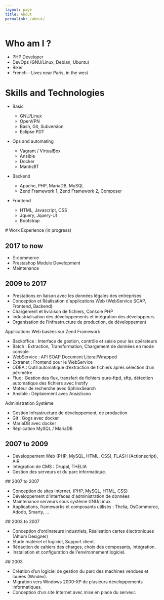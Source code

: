 ```yaml
---
layout: page
title: About
permalink: /about/
---
```


# Who am I ?

* PHP Developer
* DevOps (GNU/Linux, Debian, Ubuntu)
* Biker
* French - Lives near Paris, in the west


# Skills and Technologies

- Basic
  * GNU/Linux
  * OpenVPN
  * Bash, Git, Subversion
  * Eclipse PDT

- Ops and automating
  * Vagrant / VirtualBox
  * Ansible
  * Docker
  * MantisBT

- Backend
  * Apache, PHP, MariaDB, MySQL
  * Zend Framework 1, Zend Framework 2, Composer

- Frontend
  * HTML, Javascript, CSS
  * Jquery, Jquery-UI
  * Bootstrap


# Work Experience (in progress)

## 2017 to now

* E-commerce
* Prestashop Module Development
* Maintenance

## 2009 to 2017

* Prestations en liaison avec les données légales des entreprises
* Conception et Réalisation d'applications Web (WebService SOAP, Frontend, Backend)
* Chargement et livraison de fichiers, Console PHP
* Industrialisation des développements et intégration des développeurs
* Organisation de l'infrastructure de production, de développement

Applications Web basées sur Zend Framework
* Backoffice : Interface de gestion, contrôle et saisie pour les opérateurs
* Batch : Extraction, Transformation, Chargement de données en mode console
* WebService : API SOAP Document Literal/Wrapped
* Extranet : Frontend pour le WebService
* ODEA : Outil automatique d’extraction de fichiers après sélection d’un périmètre
* Flux : Gestion des flux, transfert de fichiers pure-ftpd, sftp, détection automatique des fichiers avec Inotify
* Moteur de recherche avec SphinxSearch
* Ansible : Déploiement avec Ansistrano

Administration Système
* Gestion Infrastructure de développement, de production
* Git : Gogs avec docker
* MariaDB avec docker
* Réplication MySQL / MariaDB


## 2007 to 2009

* Développement Web (PHP, MySQL, HTML, CSS), FLASH (Actionscript), AIR
* Intégration de CMS : Drupal, THELIA
* Gestion des serveurs et du parc informatique.


## 2007 to 2007

* Conception de sites Internet, (PHP, MySQL, HTML, CSS)
* Développement d'interfaces d'administration de données
* Maintenance serveurs sous système GNU/Linux.
* Applications, frameworks et composants utilisés : Thelia, OsCommerce, Adodb, Smarty, ...


## 2003 to 2007

* Conception d‘ordinateurs industriels, Réalisation cartes électroniques (Altium Designer)
* Étude matériel et logiciel, Support client.
* Rédaction de cahiers des charges, choix des composants, intégration.
* Installation et configuration de l'environnement logiciel.


## 2003

* Création d‘un logiciel de gestion du parc des machines vendues et louées (Windev).
* Migration vers Windows 2000-XP de plusieurs développements informatiques.
* Conception d‘un site Internet avec mise en place du serveur.
